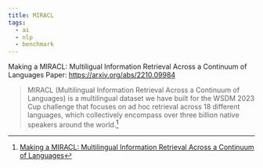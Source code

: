 ```yaml
---
title: MIRACL
tags:
  - ai
  - nlp
  - benchmark
---
```

Making a MIRACL: Multiligual Information Retrieval Across a Continuum of Languages
Paper: https://arxiv.org/abs/2210.09984

> MIRACL (Multilingual Information Retrieval Across a Continuum of Languages) is a multilingual dataset we have built for the WSDM 2023 Cup challenge that focuses on ad hoc retrieval across 18 different languages, which collectively encompass over three billion native speakers around the world.[^MIRACL]

[^MIRACL]: [Making a MIRACL: Multilingual Information Retrieval Across a Continuum of Languages](https://arxiv.org/abs/2210.09984)